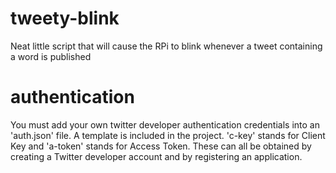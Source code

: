 # tweety-blink
Neat little script that will cause the RPi to blink whenever a tweet containing a word is published

# authentication
You must add your own twitter developer authentication credentials into an 'auth.json' file. A template is included in the project. 'c-key' stands for Client Key and 'a-token' stands for Access Token. These can all be obtained by creating a Twitter developer account and by registering an application.
